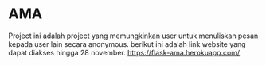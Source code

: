 # AMA
Project ini adalah project yang memungkinkan user untuk menuliskan pesan kepada user lain secara anonymous.
berikut ini adalah link website yang dapat diakses hingga 28 november.
https://flask-ama.herokuapp.com/

